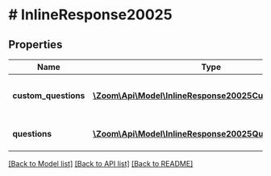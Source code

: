 # # InlineResponse20025

## Properties

Name | Type | Description | Notes
------------ | ------------- | ------------- | -------------
**custom_questions** | [**\Zoom\Api\Model\InlineResponse20025CustomQuestions[]**](InlineResponse20025CustomQuestions.md) | Array of Registrant Custom Questions | [optional] 
**questions** | [**\Zoom\Api\Model\InlineResponse20025Questions[]**](InlineResponse20025Questions.md) | Array of Registrant Questions | [optional] 

[[Back to Model list]](../../README.md#documentation-for-models) [[Back to API list]](../../README.md#documentation-for-api-endpoints) [[Back to README]](../../README.md)


